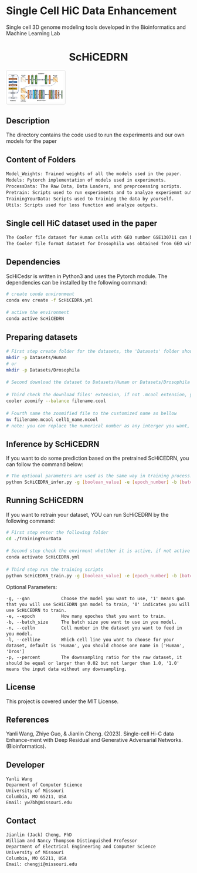 # Single Cell HiC Data Enhancement
Single cell 3D genome modeling tools developed in the Bioinformatics and Machine Learning Lab

<h1 align="center">ScHiCEDRN</h1>

<img
  src="./showing.jpg"
  alt="The method used in our paper"
  title="ScHiCedsr and ScHiCedsrgan"
  style="border: 1px solid #ddd; border-radius: 4px; padding: 5px; max-width: 150px">


## Description
The directory contains the code used to run the experiments and our own models for the paper


## Content of Folders

```bash
Model_Weights: Trained weights of all the models used in the paper.
Models: Pytorch implementation of models used in experiments.
ProcessData: The Raw Data, Data Loaders, and preprcoessing scripts.
Pretrain: Scripts used to run experiments and to analyze experiemnt outputs.
TrainingYourData: Scripts used to training the data by yourself.
Utils: Scripts used for loss function and analyze outputs.
```

## Single cell HiC dataset used in the paper

```bash
The Cooler file dataset for Human cells with GEO number GSE130711 can be get from https://salkinstitute.app.box.com/s/fp63a4j36m5k255dhje3zcj5kfuzkyj1 or more detailed Human single-cell data at https://salkinstitute.app.box.com/s/fp63a4j36m5k255dhje3zcj5kfuzkyj1/folder/82405563291
The Cooler file format dataset for Drosophila was obtained from GEO with code GSE131811 can be get from https://www.ncbi.nlm.nih.gov/geo/query/acc.cgi?acc=GSE131811 
```

## Dependencies

ScHiCedsr is written in Python3 and uses the Pytorch module. 
The dependencies can be installed by the following command:

```bash
# create conda environment
conda env create -f ScHiCEDRN.yml

# active the environment
conda active ScHiCEDRN
```

## Preparing datasets
```bash
# First step create folder for the datasets, the 'Datasets' folder should be at the same level as 'TrainingYourData' Folder 
mkdir -p Datasets/Human
# or
mkdir -p Datasets/Drosophila 

# Second download the dataset to Datasets/Human or Datasets/Drosophila the by the given link

# Third check the download files' extension, if not .mcool extension, you should zoomify the files to get the resolution you want
cooler zoomify --balance filename.cool

# Fourth name the zoomified file to the customized name as bellow
mv fiilename.mcool cell1_name.mcool
# note: you can replace the numerical number as any interger you want, and change the 'name' as you want.
```

## Inference by ScHiCEDRN

If you want to do some prediction based on the pretrained ScHiCEDRN, you can follow the command below:

```bash
# The optional parameters are used as the same way in training process.
python ScHiCEDRN_infer.py -g [boolean_value] -e [epoch_number] -b [batch_size] -n [cell_number] -l [cell_line] -p [percentage]
```

## Running ScHiCEDRN

If you want to retrain your dataset, YOU can run ScHiCEDRN by the following command:

```bash
# First step enter the following folder
cd ./TrainingYourData

# Second step check the envirment whetther it is active, if not active the envirment 
conda activate ScHiCEDRN.yml

# Third step run the training scripts
python ScHiCEDRN_train.py -g [boolean_value] -e [epoch_number] -b [batch_size] -n [cell_number] -l [cell_line] -p [percentage]
```

Optional Parameters:

```
-g, --gan            Choose the model you want to use, '1' means gan that you will use ScHiCEDRN gan model to train, '0' indicates you will use ScHiCEDRN to train.
-e, --epoch          How many epoches that you want to train.
-b, --batch_size     The batch size you want to use in you model.
-n, --celln          Cell number in the dataset you want to feed in you model.
-l, --celline        Which cell line you want to choose for your dataset, default is 'Human', you should choose one name in ['Human', 'Dros']
-p, --percent        The downsampling ratio for the raw dataset, it should be equal or larger than 0.02 but not larger than 1.0, '1.0' means the input data without any downsampling. 
```



## License
This project is covered under the MIT License.

## References
Yanli Wang, Zhiye Guo, & Jianlin Cheng. (2023). Single-cell Hi-C data Enhance-ment with Deep Residual and Generative Adversarial Networks. (Bioinformatics).

## Developer

```
Yanli Wang
Deparment of Computer Science
University of Missouri
Columbia, MO 65211, USA
Email: yw7bh@missouri.edu
```

## Contact

```
Jianlin (Jack) Cheng, PhD
William and Nancy Thompson Distinguished Professor
Department of Electrical Engineering and Computer Science
University of Missouri
Columbia, MO 65211, USA
Email: chengji@missouri.edu
```



